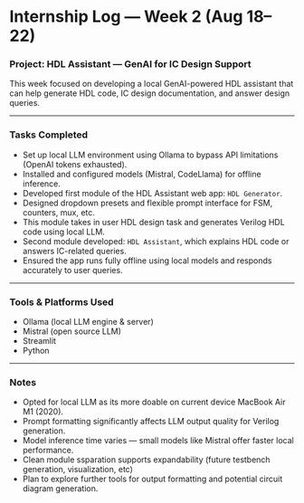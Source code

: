 # Internship Log — Week 2 (Aug 18–22)

### Project: HDL Assistant — GenAI for IC Design Support

This week focused on developing a local GenAI-powered HDL assistant that can help generate HDL code, IC design documentation, and answer design queries.

---

### Tasks Completed

- Set up local LLM environment using Ollama to bypass API limitations (OpenAI tokens exhausted).
- Installed and configured models (Mistral, CodeLlama) for offline inference.
- Developed first module of the HDL Assistant web app: `HDL Generator`.
- Designed dropdown presets and flexible prompt interface for FSM, counters, mux, etc.
- This module takes in user HDL design task and generates Verilog HDL code using local LLM.
- Second module developed: `HDL Assistant`, which explains HDL code or answers IC-related queries.
- Ensured the app runs fully offline using local models and responds accurately to user queries.

---

### Tools & Platforms Used

- Ollama (local LLM engine & server)
- Mistral (open source LLM)
- Streamlit 
- Python

---

### Notes

- Opted for local LLM as its more doable on current device MacBook Air M1 (2020).
- Prompt formatting significantly affects LLM output quality for Verilog generation.
- Model inference time varies — small models like Mistral offer faster local performance.
- Clean module ssparation supports expandability (future testbench generation, visualization, etc)
- Plan to explore further tools for output formatting and potential circuit diagram generation.

